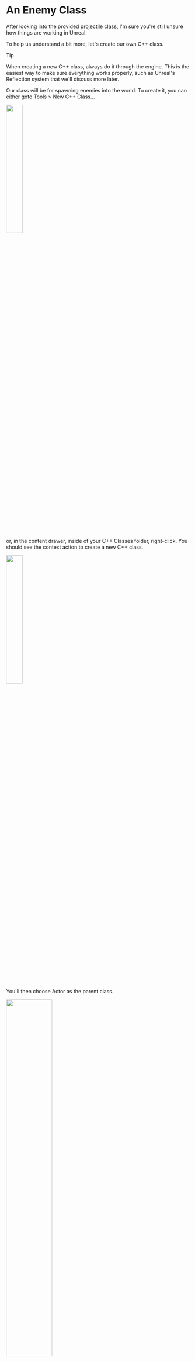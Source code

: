 # An Enemy Class
After looking into the provided projectile class, I'm sure you're still unsure how things are working in Unreal.

To help us understand a bit more, let's create our own C++ class.

>[!TIP]
> When creating a new C++ class, always do it through the engine. This is the easiest way to make sure everything works properly, such as Unreal's Reflection system that we'll discuss more later.

Our class will be for spawning enemies into the world. To create it, you can either goto Tools > New C++ Class...

<img height="30%" src="img.png" width="30%"/>

or, in the content drawer, inside of your C++ Classes folder, right-click. You should see the context action to create a new C++ class. 

<img height="30%" src="img_1.png" width="30%"/>

You'll then choose Actor as the parent class.

<img height="50%" src="img_2.png" width="50%"/>

Then we can leave it as Public. I named my class EnemyController because this will handle and control all of our enemies properties. Note that I will also refer to this file as such throughout the documentation, so if you named yours differently, keep that in mind.

<img height="30%" src="img_3.png" width="30%"/>

Click on the Create Class button. Afterwards, both the header (.h) and the cpp file for the class should open in Rider.

Looking at the project hierarchy, you'll notice that a Public and Private folders have been added.

<img height="20%" src="img_4.png" width="20%"/>

You'll find your header files in the Public folder and your cpp files in the Private folder for newly created classes.
Let's start off by looking at the generated code of our header file.

## EnemyController.h

* #pragma once
  * Our friendly header guard
* #include "CoreMinimal.h"
  * Provides access to a set of ubiquitous types (including FString, FName, TArray, etc.) from UE's Core programming environment.
* #include "GameFramework/Actor.h"
  * This is Unreal's actor class that we are inheriting from
* #include "EnemyController.generated.h"
  * This is a special header generated by the engine. In truth, it's more of a marker for the Unreal Header Tool that tells it that our class contains reflected types.

>[!NOTE]
> Every *ClassName*.generated.h must always be last in your list of includes in order to be picked up by the Unreal Header Tool. Things will not work as expected otherwise.

## A quick aside on Unreal's Reflection system:
From: https://www.unrealengine.com/en-US/blog/unreal-property-system-reflection

> Reflection is the ability of a program to examine itself at runtime. This is hugely useful and is a foundational technology of the Unreal engine, powering many systems such as detail panels in the editor, serialization, garbage collection, network replication, and Blueprint/C++ communication. This is required in order for your class to be considered by the Unreal Header Tool during compile.

> By including the generated.h file, we can now use the Unreal's macros UENUM(), UCLASS(), USTRUCT(), UFUNCTION(), and UPROPERTY() to annotate different types and member variables in the header. Each of these macros goes before the type or member declaration, and can contain additional specifier keywords.

A key takeaway from this is that Unreal's Refelction system adds garbage collection to the C++ language, which is hugely useful, but in order for that to happen, we need to preface items with macros defined in the engine.

Here is a list of macros that we'll need to know for now:
* UCLASS()
  * The base class for objects in Unreal is UObject. You can use the UCLASS macro to tag classes derived from UObject so that the UObject handling system is aware of them.
* UFUNCTION() 
  * Used for any function that you want to make available to the engine.
* UPROPERTY()
  * These tend to be variables.

When specifying macros, you can add keywords so that you can edit and display them within the Unreal Editor.

## EnemyController.h - Continued
Before our class, you'll see the UCLASS() macro automatically added. Then you'll see something like:

![img_5.png](img_5.png)

After class, you'll see *YourProjectName*_API. This is a macro defined by the Unreal Build Tool, and on Windows, they handle DLL import and export declarations. These are created by default and most likely not needed unless you're making a plugin for the editor or engine.

Within in the class declaration, you'll also see **: public Actor**. This just means that our class is inheriting from Unreal's Actor class.

Then next line in a class should always be the GENERATED_BODY() macro. This is a macro used by the Unreal Header Tool that will paste generated code in its place. This is required for UObjects to correctly function, and must always be at the top of the class.

Next we'll see our class access modifiers. Remember that by default everything within a class is Private, which means it's only accessible within the class. Public means that it's accessible outside of the class. Protected is the same as private, but also allows sub-classes of the class ( or classes that inherit from the class ) to also have access to the member.

![img_6.png](img_6.png)

Below we see our default class constructor in public. Then we see BeginPlay() and Tick. Both are listed as virtual functions. 

This means that they are declared in our parent class. This also means that we can override these functions, which allows each child of the Actor class to have its own separate actions that happen when these functions are called.

### Let's Add Some Stuff

---

Below our class constructor, let's add:

![img_7.png](img_7.png)

We added the UPROPERTY() macro so that it's managed by the reflection system, but also notice within the macro, we added a keyword. EditAnywhere means that we can also edit this inside of Unreal. We'll see this later on.
Also note that the macro is typically placed inline, like this:

![img_8.png](img_8.png)

The spaced / tabbed version is my personal preference. I feel it's easier to read, but both are valid.
We then create a property name EnemyCube based on the UShapeComponent class. If you hover your mouse over the class name in Rider, you'll see the definition for the class:

![img_9.png](img_9.png)

Below our EnemyBox, lets add the following function:

![img_10.png](img_10.png)

You'll notice that the function's name is underlined in yellow. This means that the function has yet to be implemented in the cpp file. Personally, I like having Rider do this for me.
Two ways to do this are to right-click the function name, then from the context menu choose Show Context Actions

![img_11.png](img_11.png)

Then choose Generate Definition

![img_12.png](img_12.png)

>[!NOTE]
>Another way is to left-click on the function name. After doing so, you should see a hammer icon by the line number if of the function. Clicking that hammer icon will bring up the same context menu where you can choose Generate Definition.
>
>![img_13.png](img_13.png)

This should automatically open your cpp file with the generated definition. You may notice that the arguments taken in by our function are similar to those in the Projectile's OnHit function. To find out how I knew how to construct the function, let's continue in the cpp file.

## EnemyController.cpp
In our cpp file, the first thing should always be to include our related header file. 

>[!WARNING]
>You may or may not notice that it looks like this in Rider:
>
><img height="30%" src="img_14.png" width="30%"/>
>
>This may mean that you need to build and reload the project or refresh your solution file. Other times I've solved the issue by quitting and reopening Rider.
>
> Do Not Follow the context suggestion to use the full path to the header file.
>This is unnecessary and bad practice. Fix it through one of the previous mentioned solutions.

Below that you should also see the definitions for our class constructor, BeginPlay, Tick, and our OnOverlap functions. To better understand our OnOverlap function, let's make it so that we actually use it.
In our class constructor and below PrimaryActorTick, let's setup our EnemyBox component:

![img_15.png](img_15.png)

You may notice that our type of UBoxComponent is red. This is because we're missing the needed header files to use that class.

![img_16.png](img_16.png)

If you allow Rider's Intellisense system to complete what you're typing, Rider will often automatically include the needed headers. This is both good and bad. Bad mainly if you click on the wrong option and include unneeded headers. You will want to delete any headers included this way.

Otherwise you can right-click and follow the context options to have the needed headers added.

Now let's add the following:

![img_17.png](img_17.png)

### What Did We Just Do?
EnemyBox = CreateDefaultSubobject<UBoxComponent>(TEXT("Enemy"));
* Creates a sub-object of the specified type
* Our chosen type is UBoxComponent. UBoxComponent is a simple box typically used for simple collision.
* TEXT("Enemy") names the sub-object to Enemy

So we've essentially added a sub-object to EnemyBox of the UBoxComponent class with the name of Enemy.

To understand the following lines, we can [refer to the UPrimitiveComponent class in the API](https://dev.epicgames.com/documentation/en-us/unreal-engine/API/Runtime/Engine/Components/UPrimitiveComponent?application_version=5.3).

We're looking here because we created EnemyBox from the class UShapeComponent, which inherits from the class UPrimitiveComponent.
Also remember that EnemyBox is a pointer, so we access members through the pointer member access operator (->).
SetGenerateOverlapEvents(true) turns on overlapping events for EnemyBox. This allows us to use the next function.
OnComponentBeginOverlap will trigger when our enemy first overlaps with something else.

If we hover over AddDynamic, we can actually see that it's a helper macro

![img_18.png](img_18.png)

For arguments it requires the user object to bind to, which we want to bind it to EnemyBox (this) and the function to call. For the function, we give it reference to our OnOverlap function.

Okay we're using the function, but we still don't know why our OnOverlap function takes the arguments that it does.

### Let's Dig In
Click within the function name of OnComponentBeginOverlap. Hold down ctrl and OnComponentBeginOverlap should become a clickable link.
After we click on it, PrimitiveComponent.h will open and we can see the UPROPERTY of OnComponentBeginOverlap is of type FComponentBeginOverlapSignature

![img_19.png](img_19.png)

Let's dig deeper by ctrl clicking on FComponentBeginOverlapSignature. We're still inside PrimitiveComponent.h, but we're taken to the delegate declaration of FComponentBeginOverlapSignature, as well as other delegates.
Delegates can simply be thought of as pointers to functions. FComponentBeginOverlapSignature uses DECLARE_DYNAMIC_MULTICAST_SPARSE_DELEGATE_SixParams. 

We'll dig into creating our own delegates later. For now we can use this to understand that if we want to use OnComponentBeginOverlap, which is of type FComponentBeginOverlapSignature, we need to provide six parameters.
Delegates are created a little different than a function, but if we change the way we look at the delegate and understand that the first parameter is the name, we can look at it like this:

![img_20.png](img_20.png)

Now we can see the types and names of all needed parameters for the delegate. This is what we use when defining our arguments for the OnOverlap function.

### Back to Our OnOverlap Function
We have a function that will trigger when it begins overlapping with an object. What we want to do is check if the thing that it's overlapping is the player.

To do this we want to check the character component of the player. First in our OnOverlap function, let's add:

![img_21.png](img_21.png)

We create a variable with the name CollidedWith that's of the class character. Since the thing that was collided with ( OtherActor ) comes in as an Actor, we need to cast is to a Character. Here we're using a C-style cast to do that.

Next we'll add an if statement to check if it was the player that we collided with:

![img_22.png](img_22.png)

We get reference to the player character through the use of the UGameplayStatics class. Within it is the function GetPlayerCharacter, which takes the arguments of the map you want to search and the player index. We want to search the current level, so we use GetWorld() to grab reference to that. Since our game only has one player, the index needed is 0.

Now if an enemy hits a player, there's typically a consequence. For now, let's pause the game if the enemy touches the player:

![img_23.png](img_23.png)

Now we want to build and reload our project. You should hopefully get a success message from the Live Coding window. If not, review the window for errors and fix them.

![img_24.png](img_24.png)

If it's good, head back into the engine to add our enemy to the game.

### Adding an Enemy
In your Content Drawer | C++ Classes folder, you should see a folder named Public. Inside you should see the EnemyController C++ class

![img_25.png](img_25.png)

Drag and drop that into the level.

![img_26.png](img_26.png)

It should look like a wireframe cube. Move it up so that it sits on the ground.

![img_27.png](img_27.png)

With the enemy controller selected, in the details tab click on teh Add button. Then select Cube. You can leave it named Cube.

![img_28.png](img_28.png)

To make it more of an "enemy", I'm going to change the Cube's material to something more menacing like the M_Metal_Rust material.

![img_29.png](img_29.png)

If you play the game in this state, you'll notice that nothing is really happening with our enemy. We had it set to pause the game if it overlaps with the player, but you can run into it and nothing happens. Is it broke?

No. We need to make another change.

<img height="30%" src="img_30.png" width="30%"/>

Select the cube we added in the EnemyController and find its collision properties. Within you should see Collision Presets. Change this to NoCollision.

This allows our OnOverlap function to handle what happens.

You should now be able to run into the enemy and the game will pause. Except we didn't make a way to unpause it, so you'll need to press ESC to stop playing the game.

![img_31.png](img_31.png)

---
>Next: [Spawning Enemies](/05_GameMode/GAMEMODE.md)
